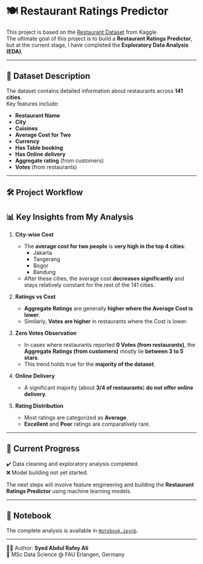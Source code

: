 # 🍽️ Restaurant Ratings Predictor

This project is based on the [Restaurant Dataset](https://www.kaggle.com/datasets/mohdshahnawazaadil/restaurant-dataset) from Kaggle.  
The ultimate goal of this project is to build a **Restaurant Ratings Predictor**, but at the current stage, I have completed the **Exploratory Data Analysis (EDA)**.

---

## 📂 Dataset Description
The dataset contains detailed information about restaurants across **141 cities**.  
Key features include:
- **Restaurant Name**  
- **City**  
- **Cuisines**  
- **Average Cost for Two**  
- **Currency**  
- **Has Table booking**  
- **Has Online delivery**  
- **Aggregate rating** (from customers)  
- **Votes** (from restaurants)

---

## 🛠️ Project Workflow

## 📊 Key Insights from My Analysis

1. **City-wise Cost**
   - The **average cost for two people** is **very high in the top 4 cities**:
     - Jakarta
     - Tangerang
     - Bogor
     - Bandung  
   - After these cities, the average cost **decreases significantly** and stays relatively constant for the rest of the 141 cities.

2. **Ratings vs Cost**
   - **Aggregate Ratings** are generally **higher where the Average Cost is lower**.  
   - Similarly, **Votes are higher** in restaurants where the Cost is lower.

3. **Zero Votes Observation**
   - In cases where restaurants reported **0 Votes (from restaurants)**, the **Aggregate Ratings (from customers)** mostly lie **between 3 to 5 stars**.  
   - This trend holds true for the **majority of the dataset**.

4. **Online Delivery**
   - A significant majority (about **3/4 of restaurants**) **do not offer online delivery**.

5. **Rating Distribution**
   - Most ratings are categorized as **Average**.  
   - **Excellent** and **Poor** ratings are comparatively rare.

---

## 📌 Current Progress
✔️ Data cleaning and exploratory analysis completed.  
❌ Model building not yet started.  

The next steps will involve feature engineering and building the **Restaurant Ratings Predictor** using machine learning models.

---

## 📒 Notebook
The complete analysis is available in [`Notebook.ipynb`](./Notebook.ipynb).

---
👨‍💻 Author: **Syed Abdul Rafey Ali**  
🎯 MSc Data Science @ FAU Erlangen, Germany  

